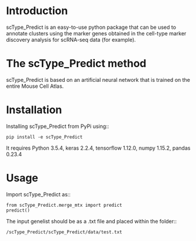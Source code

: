 
Introduction
============
scType_Predict is an easy-to-use python package that can be used to annotate clusters using the marker genes obtained in the cell-type marker discovery analysis for scRNA-seq data (for example).

The scType_Predict method
=========================
scType_Predict is based on an artificial neural network that is trained on the entire Mouse Cell Atlas.

Installation
============
Installing scType_Predict from PyPi using::

    pip install -e scType_Predict
It requires Python 3.5.4, keras 2.2.4, tensorflow 1.12.0, numpy 1.15.2, pandas 0.23.4

Usage
================
Import scType_Predict as::

    from scType_Predict.merge_mtx import predict
    predict()
The input genelist should be as a .txt file and placed within the folder::

    /scType_Predict/scType_Predict/data/test.txt
